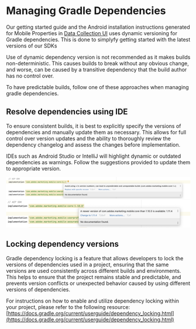 # Managing Gradle Dependencies

Our getting started guide and the Android installation instructions generated for Mobile Properties in [Data Collection UI](https://developer-stage.adobe.com/client-sdks/documentation/getting-started/get-the-sdk/) uses dynamic versioning for Gradle dependencies. This is done to simplyfy getting started with the latest versions of our SDKs 

Use of dynamic dependency version is not recommended as it makes builds non-deterministic. This causes builds to break without any obvious change, and worse, can be caused by a transitive dependency that the build author has no control over.

To have predictable builds, follow one of these approaches when managing gradle dependencies. 

## Resolve dependencies using IDE

To ensure consistent builds, it is best to explicitly specify the versions of dependencies and manually update them as necessary. This allows for full control over version updates and the ability to thoroughly review the dependency changelog and assess the changes before implementation.

IDEs such as Android Studio or IntelliJ will highlight dynamic or outdated dependencies as warnings. Follow the suggestions provided to update them to appropriate version.

![Dynamic dependency warning](./assets/dependencies_hint1.png)
![Outdated dependency warning](./assets/dependencies_hint2.png)

## Locking dependency versions

Gradle dependency locking is a feature that allows developers to lock the versions of dependencies used in a project, ensuring that the same versions are used consistently across different builds and environments. This helps to ensure that the project remains stable and predictable, and prevents version conflicts or unexpected behavior caused by using different versions of dependencies.

For instructions on how to enable and utilize dependency locking within your project, please refer to the following resource: [https://docs.gradle.org/current/userguide/dependency_locking.html](https://docs.gradle.org/current/userguide/dependency_locking.html)

